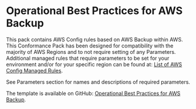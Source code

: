 # Operational Best Practices for AWS Backup<a name="operational-best-practices-for-aws-backup"></a>

 This pack contains AWS Config rules based on AWS Backup within AWS\. This Conformance Pack has been designed for compatibility with the majority of AWS Regions and to not require setting of any Parameters\. Additional managed rules that require parameters to be set for your environment and/or for your specific region can be found at: [List of AWS Config Managed Rules](https://docs.aws.amazon.com/config/latest/developerguide/managed-rules-by-aws-config.html)\. 

 See Parameters section for names and descriptions of required parameters\. 

The template is available on GitHub: [Operational Best Practices for AWS Backup](https://github.com/awslabs/aws-config-rules/blob/master/aws-config-conformance-packs/Operational-Best-Practices-for-AWS-Backup.yaml)\.